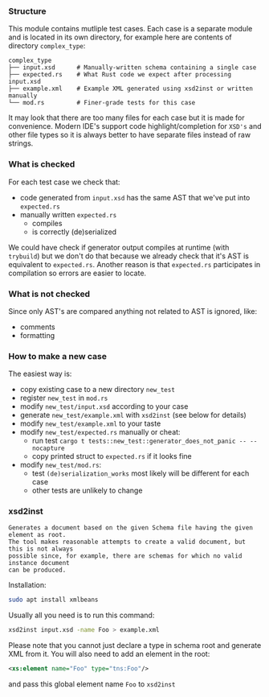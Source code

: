 ### Structure

This module contains mutliple test cases. 
Each case is a separate module and is located in its own directory, 
for example here are contents of directory `complex_type`:
```
complex_type
├── input.xsd      # Manually-written schema containing a single case
├── expected.rs    # What Rust code we expect after processing input.xsd
├── example.xml    # Example XML generated using xsd2inst or written manually
└── mod.rs         # Finer-grade tests for this case
``` 

It may look that there are too many files for each case but it is made for convenience.
Modern IDE's support code highlight/completion for `XSD's` and other file types 
so it is always better to have separate files instead of raw strings.

### What is checked

For each test case we check that:
- code generated from `input.xsd` has the same AST that we've put into `expected.rs`
- manually written `expected.rs`
    - compiles
    - is correctly (de)serialized

We could have check if generator output compiles at runtime (with `trybuild`) but we don't do
that because we already check that it's AST is equivalent to `expected.rs`.
Another reason is that `expected.rs` participates in compilation so errors are easier to locate.

### What is not checked

Since only AST's are compared anything not related to AST is ignored, like:
- comments
- formatting

### How to make a new case

The easiest way is: 
- copy existing case to a new directory `new_test`
- register `new_test` in `mod.rs`
- modify `new_test/input.xsd` according to your case
- generate `new_test/example.xml` with `xsd2inst` (see below for details)
- modify `new_test/example.xml` to your taste
- modify `new_test/expected.rs` manually or cheat:
    - run test `cargo t tests::new_test::generator_does_not_panic -- --nocapture`
    - copy printed struct to `expected.rs` if it looks fine
- modify `new_test/mod.rs`:
    - test `(de)serialization_works` most likely will be different for each case
    - other tests are unlikely to change

### xsd2inst

```
Generates a document based on the given Schema file having the given element as root.
The tool makes reasonable attempts to create a valid document, but this is not always 
possible since, for example, there are schemas for which no valid instance document 
can be produced.
```

Installation:
```bash
sudo apt install xmlbeans
```

Usually all you need is to run this command:

```bash
xsd2inst input.xsd -name Foo > example.xml
```

Please note that you cannot just declare a type in schema root and generate XML from it. 
You will also need to add an element in the root:

```xml
<xs:element name="Foo" type="tns:Foo"/>
```

and pass this global element name `Foo` to `xsd2inst`
